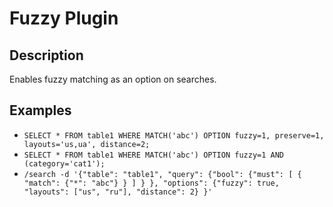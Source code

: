 # Fuzzy Plugin

## Description
Enables fuzzy matching as an option on searches.

## Examples
- `SELECT * FROM table1 WHERE MATCH('abc') OPTION fuzzy=1, preserve=1, layouts='us,ua', distance=2;`
- `SELECT * FROM table1 WHERE MATCH('abc') OPTION fuzzy=1 AND (category='cat1');`
- `/search -d '{"table": "table1", "query": {"bool": {"must": [ { "match": {"*": "abc"} } ] } }, "options": {"fuzzy": true, "layouts": ["us", "ru"], "distance": 2} }'`

